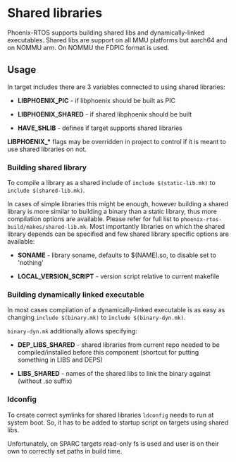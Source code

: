 # Shared libraries

Phoenix-RTOS supports building shared libs and dynamically-linked executables. Shared libs are support on all MMU platforms but aarch64 and on NOMMU arm. On NOMMU the FDPIC format is used.

## Usage

In target includes there are 3 variables connected to using shared libraries:

- **LIBPHOENIX_PIC** - if libphoenix should be built as PIC

- **LIBPHOENIX_SHARED** - if shared libphoenix should be built

- **HAVE_SHLIB** - defines if target supports shared libraries

**LIBPHOENIX_\*** flags may be overridden in project to control if it is meant to use shared libraries on not.

### Building shared library

To compile a library as a shared include of `include $(static-lib.mk)` to `include $(shared-lib.mk)`.

In cases of simple libraries this might be enough, however building a shared library is more similar to building a binary than a static library, thus more compilation options are available. Please refer for full list to `phoenix-rtos-build/makes/shared-lib.mk`. Most importantly libraries on which the shared library depends can be specified and few shared library specific options are available:

- **SONAME** - library soname, defaults to $(NAME).so, to disable set to 'nothing'

- **LOCAL_VERSION_SCRIPT** - version script relative to current makefile

### Building dynamically linked executable

In most cases compilation of a dynamically-linked executable is as easy as changing `include $(binary.mk)` to `include $(binary-dyn.mk)`.

`binary-dyn.mk` additionally allows specifying:

- **DEP_LIBS_SHARED** - shared libraries from current repo needed to be compiled/installed before this component (shortcut for putting something in LIBS and DEPS)

- **LIBS_SHARED** - names of the shared libs to link the binary against (without .so suffix)

### ldconfig

To create correct symlinks for shared libraries `ldconfig` needs to run at system boot. So, it has to be added to startup script on targets using shared libs.

Unfortunately, on SPARC targets read-only fs is used and user is on their own to correctly set paths in build time.
